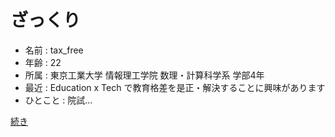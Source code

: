 # ざっくり
- 名前 : tax_free
- 年齢 : 22
- 所属 : 東京工業大学 情報理工学院 数理・計算科学系 学部4年
- 最近 : Education x Tech で教育格差を是正・解決することに興味があります
- ひとこと : 院試...

[続き](https://taxfree.dev/post/me/)
<!-- - [ほしいものリスト](https://www.amazon.co.jp/hz/wishlist/ls/1W28I1ZY1N336?ref_=list_d_wl_lfu_nav_3) -->
